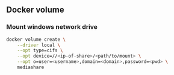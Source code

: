 ## Docker volume

### Mount windows network drive

```bash
docker volume create \
    --driver local \
    --opt type=cifs \
    --opt device=//<ip-of-share>/<path/to/mount> \
    --opt o=user=<username>,domain=<domain>,password=<pwd> \
    mediashare
```
